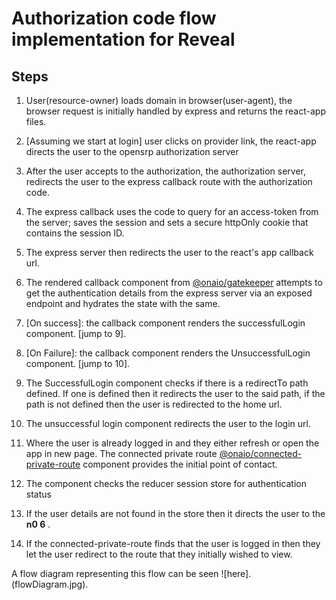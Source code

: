 # Authorization code flow implementation for Reveal

## Steps

1. User(resource-owner) loads domain in browser(user-agent), the browser request is initially handled by express and returns the react-app files.

2. [Assuming we start at login] user clicks on provider link, the react-app directs the user to the opensrp authorization server

3. After the user accepts to the authorization, the authorization server, redirects the user to the express callback route with the authorization code.

4. The express callback uses the code to query for an access-token from the server; saves the session and sets a secure httpOnly cookie that contains the session ID.

5. The express server then redirects the user to the react's app callback url.

6. The rendered callback component from [@onaio/gatekeeper](https://github.com/onaio/js-tools/blob/master/packages/gatekeeper/README.md) attempts to get the authentication details from the express server via an exposed endpoint and hydrates the state with the same.

7. [On success]: the callback component renders the successfulLogin component. [jump to 9].

8. [On Failure]: the callback component renders the UnsuccessfulLogin component. [jump to 10].

9. The SuccessfulLogin component checks if there is a redirectTo path defined. If one is defined then it redirects the user to the said path, if the path is not defined then the user is redirected to the home url.

10. The unsuccessful login component redirects the user to the login url.

11. Where the user is already logged in and they either refresh or open the app in new page. The connected private route [@onaio/connected-private-route](https://github.com/onaio/js-tools/blob/master/packages/connected-private-route/README.md) component provides the initial point of contact.

12. The component checks the reducer session store for authentication status

13. If the user details are not found in the store then it directs the user to the **n0 6** .

14. If the connected-private-route finds that the user is logged in then they let the user redirect to the route that they initially wished to view.

A flow diagram representing this flow can be seen ![here].(flowDiagram.jpg).
